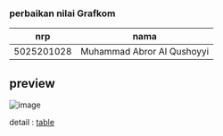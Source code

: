### perbaikan nilai Grafkom

nrp | nama
-|-
5025201028 | Muhammad Abror Al Qushoyyi

preview
-
![image](https://user-images.githubusercontent.com/90663373/210076960-531dfc7b-7397-47d7-ae61-d6acd8256832.png)

detail : [table](https://kanggaro.github.io)
